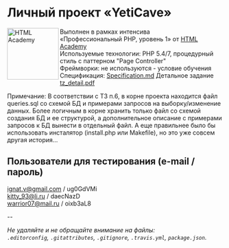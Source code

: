 # Личный проект «YetiCave»

<img src="https://up.htmlacademy.ru/static/img/intensive/htmlcss/logo-for-github-2.png" align="left" width="120" height="120" alt="HTML Academy">

Выполнен в рамках интенсива<br>
«Профессиональный PHP, уровень 1» от [HTML Academy](https://htmlacademy.ru)<br>
Используемые технологии: PHP 5.4/7, процедурный стиль c паттерном "Page Controller"<br>
Фреймворки: не используются - условие обучения<br>
Спецификация: [Specification.md](https://github.com/Avxodiar/yeticave/blob/master/Specification.md)
Детальное задание [tz_detail.pdf](https://github.com/Avxodiar/portfolio/yeticave/blob/master/tz_detail.pdf)

Примечание: В соответствии с ТЗ п.6, в корне проекта находится файл queries.sql со схемой БД и примерами запросов на выборку/изменение данных. Более логичным в корне хранить только файл со схемой создания БД и ее структурой, а дополнительное описание с примерами запросов к БД вынести в отдельный файл. А еще правильнее было бы использовать инсталятор (install.php или Makefile), но это уже совсем другая история...

## Пользователи для тестирования (e-mail / пароль)

ignat.v@gmail.com / ug0GdVMi<br>
kitty_93@li.ru    / daecNazD<br>
warrior07@mail.ru / oixb3aL8<br>

--

_Не удаляйте и не обращайте внимание на файлы:_<br>
_`.editorconfig`, `.gitattributes`, `.gitignore`, `.travis.yml`, `package.json`._

